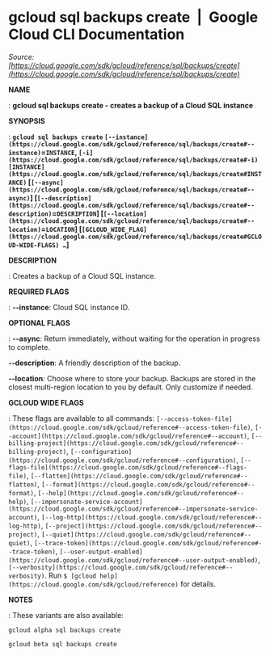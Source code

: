# gcloud sql backups create  |  Google Cloud CLI Documentation

*Source: [https://cloud.google.com/sdk/gcloud/reference/sql/backups/create](https://cloud.google.com/sdk/gcloud/reference/sql/backups/create)*

**NAME**

: **gcloud sql backups create - creates a backup of a Cloud SQL instance**

**SYNOPSIS**

: **`gcloud sql backups create` `[--instance](https://cloud.google.com/sdk/gcloud/reference/sql/backups/create#--instance)`=`INSTANCE`, `[-i](https://cloud.google.com/sdk/gcloud/reference/sql/backups/create#-i)` `[INSTANCE](https://cloud.google.com/sdk/gcloud/reference/sql/backups/create#INSTANCE)` [`[--async](https://cloud.google.com/sdk/gcloud/reference/sql/backups/create#--async)`] [`[--description](https://cloud.google.com/sdk/gcloud/reference/sql/backups/create#--description)`=`DESCRIPTION`] [`[--location](https://cloud.google.com/sdk/gcloud/reference/sql/backups/create#--location)`=`LOCATION`] [`[GCLOUD_WIDE_FLAG](https://cloud.google.com/sdk/gcloud/reference/sql/backups/create#GCLOUD-WIDE-FLAGS) …`]**

**DESCRIPTION**

: Creates a backup of a Cloud SQL instance.

**REQUIRED FLAGS**

: **--instance**:
Cloud SQL instance ID.

**OPTIONAL FLAGS**

: **--async**:
Return immediately, without waiting for the operation in progress to complete.

**--description**:
A friendly description of the backup.

**--location**:
Choose where to store your backup. Backups are stored in the closest
multi-region location to you by default. Only customize if needed.

**GCLOUD WIDE FLAGS**

: These flags are available to all commands: `[--access-token-file](https://cloud.google.com/sdk/gcloud/reference#--access-token-file)`,
`[--account](https://cloud.google.com/sdk/gcloud/reference#--account)`, `[--billing-project](https://cloud.google.com/sdk/gcloud/reference#--billing-project)`,
`[--configuration](https://cloud.google.com/sdk/gcloud/reference#--configuration)`,
`[--flags-file](https://cloud.google.com/sdk/gcloud/reference#--flags-file)`,
`[--flatten](https://cloud.google.com/sdk/gcloud/reference#--flatten)`, `[--format](https://cloud.google.com/sdk/gcloud/reference#--format)`, `[--help](https://cloud.google.com/sdk/gcloud/reference#--help)`, `[--impersonate-service-account](https://cloud.google.com/sdk/gcloud/reference#--impersonate-service-account)`,
`[--log-http](https://cloud.google.com/sdk/gcloud/reference#--log-http)`,
`[--project](https://cloud.google.com/sdk/gcloud/reference#--project)`, `[--quiet](https://cloud.google.com/sdk/gcloud/reference#--quiet)`, `[--trace-token](https://cloud.google.com/sdk/gcloud/reference#--trace-token)`, `[--user-output-enabled](https://cloud.google.com/sdk/gcloud/reference#--user-output-enabled)`,
`[--verbosity](https://cloud.google.com/sdk/gcloud/reference#--verbosity)`.
Run `$ [gcloud help](https://cloud.google.com/sdk/gcloud/reference)` for details.

**NOTES**

: These variants are also available:

```
gcloud alpha sql backups create
```

```
gcloud beta sql backups create
```